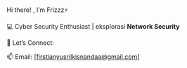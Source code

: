  Hi there! , I’m Frizzz⚡

💻 Cyber Security Enthusiast | eksplorasi  **Network Security**


📡 Let’s Connect:

  📫 Email: [firstianyusrilkisnandaa@gmail.com]

